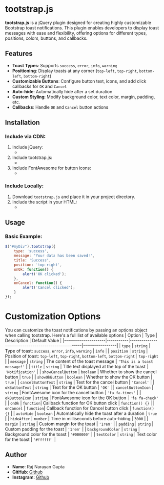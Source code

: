 # tootstrap.js

**tootstrap.js** is a jQuery plugin designed for creating highly customizable Bootstrap toast notifications. This plugin enables developers to display toast messages with ease and flexibility, offering options for different types, positions, colors, buttons, and callbacks.

## Features

- **Toast Types**: Supports `success`, `error`, `info`, `warning`
- **Positioning**: Display toasts at any corner (`top-left`, `top-right`, `bottom-left`, `bottom-right`)
- **Customizable Buttons**: Configure button text, icons, and add click callbacks for `OK` and `Cancel`
- **Auto-hide**: Automatically hide after a set duration
- **Custom Styling**: Modify background color, text color, margin, padding, etc.
- **Callbacks**: Handle `OK` and `Cancel` button actions

## Installation

### Include via CDN:
1. Include jQuery:
   - <script src="https://code.jquery.com/jquery-3.6.0.min.js"></script>
2. Include tootstrap.js:
   - <script src="path/to/tootstrap.js"></script>
3. Include FontAwesome for button icons:
   - <link href="https://cdnjs.cloudflare.com/ajax/libs/font-awesome/5.15.3/css/all.min.css" rel="stylesheet">

### Include Locally:
1. Download `tootstrap.js` and place it in your project directory.
2. Include the script in your HTML:
   - <script src="tootstrap.js"></script>

## Usage

### Basic Example:
```javascript
$("#myDiv").tootstrap({
    type: 'success',
    message: 'Your data has been saved!',
    title: 'Success',
    position: 'top-right',
    onOk: function() {
        alert('OK clicked');
    },
    onCancel: function() {
        alert('Cancel clicked');
    }
});
```
# Customization Options
 You can customize the toast notifications by passing an options object when calling tootstrap. Here's a full list of available options
| Option              | Type      | Description                                         | Default Value   |
|---------------------|-----------|-----------------------------------------------------|-----------------|
| `type`              | `string`  | Type of toast: `success`, `error`, `info`, `warning` | `info`          |
| `position`          | `string`  | Position of toast: `top-left`, `top-right`, `bottom-left`, `bottom-right` | `top-right`     |
| `message`           | `string`  | The content of the toast message                    | `'This is a toast message!'` |
| `title`             | `string`  | Title text displayed at the top of the toast         | `'Notification'` |
| `showCancelButton`  | `boolean` | Whether to show the cancel button                    | `true`          |
| `showOkButton`      | `boolean` | Whether to show the OK button                        | `true`          |
| `cancelButtonText`  | `string`  | Text for the cancel button                           | `'Cancel'`      |
| `okButtonText`      | `string`  | Text for the OK button                               | `'OK'`          |
| `cancelButtonIcon`  | `string`  | FontAwesome icon for the cancel button               | `'fa fa-times'` |
| `okButtonIcon`      | `string`  | FontAwesome icon for the OK button                   | `'fa fa-check'` |
| `onOk`              | `function`| Callback function for OK button click                | `function() {}` |
| `onCancel`          | `function`| Callback function for Cancel button click            | `function() {}` |
| `autoHide`          | `boolean` | Automatically hide the toast after a duration        | `true`          |
| `hideAfter`         | `number`  | Time in milliseconds before auto-hiding              | `3000`          |
| `margin`            | `string`  | Custom margin for the toast                          | `'1rem'`        |
| `padding`           | `string`  | Custom padding for the toast                         | `'1rem'`        |
| `backgroundColor`   | `string`  | Background color for the toast                       | `'#000000'`     |
| `textColor`         | `string`  | Text color for the toast                             | `'#ffffff'`     |

## Author

- **Name**: Raj Narayan Gupta
- **GitHub**: [Github](https://github.com/rajguptah)
- **Instagram**: [Github](https://instagram.com/raj__rr)
